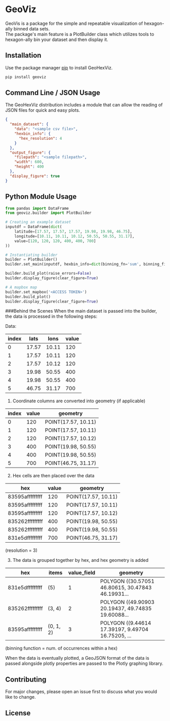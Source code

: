 # GeoViz

GeoVis is a package for the simple and repeatable visualization of hexagon-ally binned data sets.\
The package's main feature is a PlotBuilder class which utilizes tools to hexagon-ally bin your dataset and then display it.

## Installation

Use the package manager [pip](https://pip.pypa.io/en/stable/) to install GeoHexViz.

```bash
pip install geoviz
```

## Command Line / JSON Usage
The GeoHexViz distribution includes a module that can allow the reading of JSON files
for quick and easy plots.

```json
{
  "main_dataset": {
    "data": "<sample csv file>",
    "hexbin_info": {
      "hex_resolution": 4
    }
  },
  "output_figure": {
    "filepath": "<sample filepath>",
    "width": 600,
    "height": 400
  },
  "display_figure": true
}
```

## Python Module Usage
```python
from pandas import DataFrame
from geoviz.builder import PlotBuilder

# Creating an example dataset
inputdf = DataFrame(dict(
    latitude=[17.57, 17.57, 17.57, 19.98, 19.98, 46.75],
    longitude=[10.11, 10.11, 10.12, 50.55, 50.55, 31.17],
    value=[120, 120, 120, 400, 400, 700]
))

# Instantiating builder
builder = PlotBuilder()
builder.set_main(inputdf, hexbin_info=dict(binning_fn='sum', binning_field='value'))

builder.build_plot(raise_errors=False)
builder.display_figure(clear_figure=True)

# A mapbox map
builder.set_mapbox('<ACCESS TOKEN>')
builder.build_plot()
builder.display_figure(clear_figure=True)
```

###Behind the Scenes
When the main dataset is passed into the builder, the data is processed in the following steps:

Data:

| index | lats  | lons  | value |
|-------|-------|-------|-------|
| 0     | 17.57 | 10.11 | 120   |
| 1     | 17.57 | 10.11 | 120   |
| 2     | 17.57 | 10.12 | 120   |
| 3     | 19.98 | 50.55 | 400   |
| 4     | 19.98 | 50.55 | 400   |
| 5     | 46.75 | 31.17 | 700   |

1) Coordinate columns are converted into geometry (if applicable)

| index | value | geometry            |
|-------|-------|---------------------|
| 0     | 120   | POINT(17.57, 10.11) |
| 1     | 120   | POINT(17.57, 10.11) |
| 2     | 120   | POINT(17.57, 10.12) |
| 3     | 400   | POINT(19.98, 50.55) |
| 4     | 400   | POINT(19.98, 50.55) |
| 5     | 700   | POINT(46.75, 31.17) |

2) Hex cells are then placed over the data

| hex             | value | geometry            |
|-----------------|-------|---------------------|
| 83595afffffffff | 120   | POINT(17.57, 10.11) |
| 83595afffffffff | 120   | POINT(17.57, 10.11) |
| 83595afffffffff | 120   | POINT(17.57, 10.12) |
| 835262fffffffff | 400   | POINT(19.98, 50.55) |
| 835262fffffffff | 400   | POINT(19.98, 50.55) |
| 831e5dfffffffff | 700   | POINT(46.75, 31.17) |
(resolution = 3)

3) The data is grouped together by hex, and hex geometry is added

| hex             | items     | value_field | geometry                                          |
|-----------------|-----------|-------------|---------------------------------------------------|
| 831e5dfffffffff | (5)       |      1      | POLYGON ((30.57051 46.80615, 30.47843 46.19931... |
| 835262fffffffff | (3, 4)    |      2      | POLYGON ((49.90903 20.19437, 49.74835 19.60088... |
| 83595afffffffff | (0, 1, 2) |      3      | POLYGON ((9.44614 17.39197, 9.49704 16.75205, ... |
(binning function = num. of occurrences within a hex)

When the data is eventually plotted, a GeoJSON format of the data is passed
alongside plotly properties are passed to the Plotly graphing library.

## Contributing
For major changes, please open an issue first to discuss what you would like to change.

## License